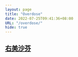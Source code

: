 ```yaml
---
layout: page
title: "Overdose"
date: 2022-07-25T09:41:36+08:00
URL: "/overdose/"
hide: true
---
```


## [右美沙芬](/overdose/dextromethorphan/)